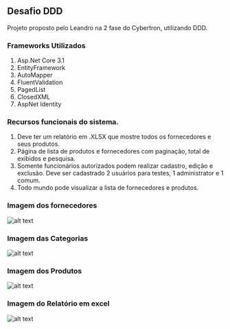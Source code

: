 ## Desafio DDD

Projeto proposto pelo Leandro na 2 fase do Cybertron, utilizando DDD.

### Frameworks Utilizados

1. Asp.Net Core 3.1
2. EntityFramework 
3. AutoMapper 
4. FluentValidation 
5. PagedList 
6. ClosedXML 
7. AspNet Identity 


### Recursos funcionais do sistema. 
1. Deve ter um relatório em .XLSX que mostre todos os fornecedores e seus produtos. 
2. Página de lista de produtos e fornecedores com paginação, total de exibidos e pesquisa. 
3. Somente funcionários autorizados podem realizar cadastro, edição e exclusão. Deve ser cadastrado 2 usuários para testes, 1 administrator e 1 comum. 
4. Todo mundo pode visualizar a lista de fornecedores e produtos. 


### Imagem dos fornecedores
![alt text](https://user-images.githubusercontent.com/72765913/152854760-7bc2401c-485c-4468-8f72-d2680364903f.png)

### Imagem das Categorias
![alt text](https://user-images.githubusercontent.com/72765913/152855019-7100e58d-5138-4825-bbd9-48529808eea3.png)

### Imagem dos Produtos
![alt text](https://user-images.githubusercontent.com/72765913/152855102-b7ebf25e-3df3-4c09-abc9-7aa5e0fe11dd.png)

### Imagem do Relatório em excel
![alt text](https://user-images.githubusercontent.com/72765913/152855238-5aaf2e9f-ad00-4789-9aea-0ab7fee03427.png)
